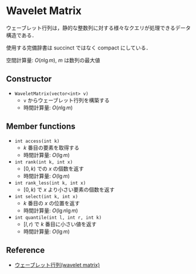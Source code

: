 # Wavelet Matrix

ウェーブレット行列は，静的な整数列に対する様々なクエリが処理できるデータ構造である．

使用する完備辞書は succinct ではなく compact にしている．

空間計算量: $O(n \lg m)$, $m$ は数列の最大値

## Constructor

- `WaveletMatrix(vector<int> v)`
    - `v` からウェーブレット行列を構築する
    - 時間計算量: $O(n \lg m)$

## Member functions

- `int access(int k)`
    - $k$ 番目の要素を取得する
    - 時間計算量: $O(\lg m)$
- `int rank(int k, int x)`
    - $[0, k)$ での $x$ の個数を返す
    - 時間計算量: $O(\lg m)$
- `int rank_less(int k, int x)`
    - $[0, k)$ で $x$ より小さい要素の個数を返す
- `int select(int k, int x)`
    - $k$ 番目の $x$ の位置を返す
    - 時間計算量: $O(\lg n \lg m)$
- `int quantile(int l, int r, int k)`
    - $[l, r)$ で $k$ 番目に小さい値を返す
    - 時間計算量: $O(\lg m)$


## Reference

- [ウェーブレット行列(wavelet matrix)](https://miti-7.hatenablog.com/entry/2018/04/28/152259)